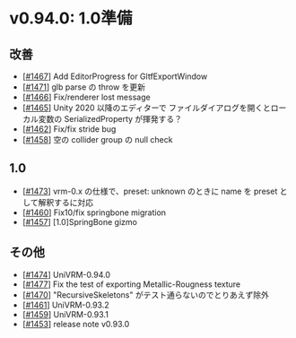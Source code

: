 # v0.94.0: 1.0準備

## 改善
* [[\#1467](https://github.com/vrm-c/UniVRM/pull/1467)] Add EditorProgress for GltfExportWindow
* [[\#1471](https://github.com/vrm-c/UniVRM/pull/1471)] glb parse の throw を更新
* [[\#1466](https://github.com/vrm-c/UniVRM/pull/1466)] Fix/renderer lost message
* [[\#1465](https://github.com/vrm-c/UniVRM/pull/1465)] Unity 2020 以降のエディターで ファイルダイアログを開くとローカル変数の SerializedProperty が揮発する？
* [[\#1462](https://github.com/vrm-c/UniVRM/pull/1462)] Fix/fix stride bug
* [[\#1458](https://github.com/vrm-c/UniVRM/pull/1458)] 空の collider group の null check

## 1.0
* [[\#1473](https://github.com/vrm-c/UniVRM/pull/1473)] vrm-0.x の仕様で、preset: unknown のときに name を preset として解釈するに対応
* [[\#1460](https://github.com/vrm-c/UniVRM/pull/1460)] Fix10/fix springbone migration
* [[\#1457](https://github.com/vrm-c/UniVRM/pull/1457)] [1.0]SpringBone gizmo

## その他
* [[\#1474](https://github.com/vrm-c/UniVRM/pull/1474)] UniVRM-0.94.0
* [[\#1477](https://github.com/vrm-c/UniVRM/pull/1477)] Fix the test of exporting Metallic-Rougness texture
* [[\#1470](https://github.com/vrm-c/UniVRM/pull/1470)] "RecursiveSkeletons" がテスト通らないのでとりあえず除外
* [[\#1461](https://github.com/vrm-c/UniVRM/pull/1461)] UniVRM-0.93.2
* [[\#1459](https://github.com/vrm-c/UniVRM/pull/1459)] UniVRM-0.93.1
* [[\#1453](https://github.com/vrm-c/UniVRM/pull/1453)] release note v0.93.0
